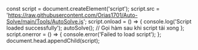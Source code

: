 const script = document.createElement('script');
script.src = 'https://raw.githubusercontent.com/Orias1701/Auto-Solve/main/Tools/AutoSolve.js';
script.onload = () => {
  console.log('Script loaded successfully');
  autoSolve(); // Gọi hàm sau khi script tải xong
};
script.onerror = () => {
  console.error('Failed to load script');
};
document.head.appendChild(script);
